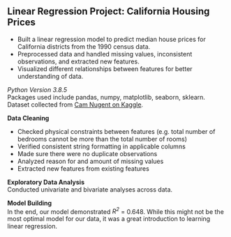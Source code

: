 ## Linear Regression Project: California Housing Prices

- Built a linear regression model to predict median house prices for California districts from the 1990 census data.
- Preprocessed data and handled missing values, inconsistent observations, and extracted new features.
- Visualized different relationships between features for better understanding of data.

_Python Version 3.8.5_  
Packages used include pandas, numpy, matplotlib, seaborn, sklearn.  
Dataset collected from [Cam Nugent on Kaggle](https://www.kaggle.com/datasets/camnugent/california-housing-prices?datasetId=5227&sortBy=voteCount).

__Data Cleaning__  
- Checked physical constraints between features (e.g. total number of bedrooms cannot be more than the total number of rooms)
- Verified consistent string formatting in applicable columns
- Made sure there were no duplicate observations
- Analyzed reason for and amount of missing values
- Extracted new features from existing features

__Exploratory Data Analysis__  
Conducted univariate and bivariate analyses across data.

__Model Building__  
In the end, our model demonstrated _R<sup>2</sup>_ = 0.648. While this might not be the most optimal model for our data, it was a great introduction to learning linear regression.

